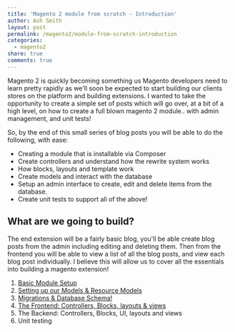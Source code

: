 ```yaml
---
title: 'Magento 2 module from scratch - Introduction'
author: Ash Smith
layout: post
permalink: /magento2/module-from-scratch-introduction
categories:
  - magento2
share: true
comments: true
---
```


Magento 2 is quickly becoming something us Magento developers need to learn pretty rapidly as we'll soon be expected to start building our clients stores on the platform and building extensions. I wanted to take the opportunity to create a simple set of posts which will go over, at a bit of a high level, on how to create a full blown magento 2 module.. with admin management, and unit tests!

So, by the end of this small series of blog posts you will be able to do the following, with ease:

- Creating a module that is installable via Composer
- Create controllers and understand how the rewrite system works
- How blocks, layouts and template work
- Create models and interact with the database
- Setup an admin interface to create, edit and delete items from the database.
- Create unit tests to support all of the above!

## What are we going to build?
The end extension will be a fairly basic blog, you'll be able create blog posts from the admin including editing and deleting them. Then from the frontend you will be able to view a list of all the blog posts, and view each blog post individually. I believe this will allow us to cover all the essentials into building a magento extension!

1. [Basic Module Setup](/magento2/module-from-scratch-module-part-1-setup/)
2. [Setting up our Models & Resource Models](/magento2/module-from-scratch-module-part-2-models/)
3. [Migrations & Database Schema!](/magento2/module-from-scratch-part-3-database-tables)
4. [The Frontend: Controllers, Blocks, layouts & views](/magento2/module-from-scratch-part-4-the-frontend)
5. The Backend: Controllers, Blocks, UI, layouts and views
6. Unit testing
